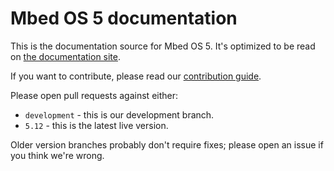 # Mbed OS 5 documentation

This is the documentation source for Mbed OS 5. It's optimized to be read on [the documentation site](https://os.mbed.com/docs/latest/).

If you want to contribute, please read our [contribution guide](https://os.mbed.com/docs/latest/contributing/index.html).

Please open pull requests against either:

- `development` - this is our development branch.
- `5.12` - this is the latest live version.

Older version branches probably don't require fixes; please open an issue if you think we're wrong.
